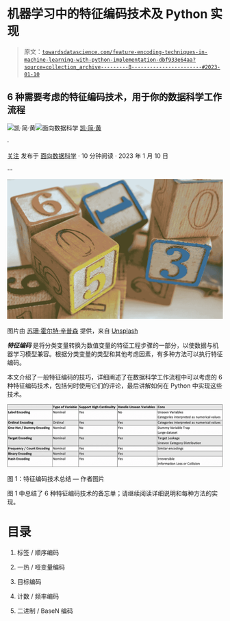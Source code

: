 # 机器学习中的特征编码技术及 Python 实现

> 原文：[`towardsdatascience.com/feature-encoding-techniques-in-machine-learning-with-python-implementation-dbf933e64aa?source=collection_archive---------8-----------------------#2023-01-10`](https://towardsdatascience.com/feature-encoding-techniques-in-machine-learning-with-python-implementation-dbf933e64aa?source=collection_archive---------8-----------------------#2023-01-10)

## 6 种需要考虑的特征编码技术，用于你的数据科学工作流程

[](https://kayjanwong.medium.com/?source=post_page-----dbf933e64aa--------------------------------)![凯·简·黄](https://kayjanwong.medium.com/?source=post_page-----dbf933e64aa--------------------------------)[](https://towardsdatascience.com/?source=post_page-----dbf933e64aa--------------------------------)![面向数据科学](https://towardsdatascience.com/?source=post_page-----dbf933e64aa--------------------------------) [凯·简·黄](https://kayjanwong.medium.com/?source=post_page-----dbf933e64aa--------------------------------)

·

[关注](https://medium.com/m/signin?actionUrl=https%3A%2F%2Fmedium.com%2F_%2Fsubscribe%2Fuser%2Ffee8693930fb&operation=register&redirect=https%3A%2F%2Ftowardsdatascience.com%2Ffeature-encoding-techniques-in-machine-learning-with-python-implementation-dbf933e64aa&user=Kay+Jan+Wong&userId=fee8693930fb&source=post_page-fee8693930fb----dbf933e64aa---------------------post_header-----------) 发布于 [面向数据科学](https://towardsdatascience.com/?source=post_page-----dbf933e64aa--------------------------------) · 10 分钟阅读 · 2023 年 1 月 10 日[](https://medium.com/m/signin?actionUrl=https%3A%2F%2Fmedium.com%2F_%2Fvote%2Ftowards-data-science%2Fdbf933e64aa&operation=register&redirect=https%3A%2F%2Ftowardsdatascience.com%2Ffeature-encoding-techniques-in-machine-learning-with-python-implementation-dbf933e64aa&user=Kay+Jan+Wong&userId=fee8693930fb&source=-----dbf933e64aa---------------------clap_footer-----------)

--

[](https://medium.com/m/signin?actionUrl=https%3A%2F%2Fmedium.com%2F_%2Fbookmark%2Fp%2Fdbf933e64aa&operation=register&redirect=https%3A%2F%2Ftowardsdatascience.com%2Ffeature-encoding-techniques-in-machine-learning-with-python-implementation-dbf933e64aa&source=-----dbf933e64aa---------------------bookmark_footer-----------)![](img/f0cc329e9db60722e304729377be4544.png)

图片由 [苏珊·霍尔特·辛普森](https://unsplash.com/@shs521?utm_source=medium&utm_medium=referral) 提供，来自 [Unsplash](https://unsplash.com/?utm_source=medium&utm_medium=referral)

***特征编码*** 是将分类变量转换为数值变量的特征工程步骤的一部分，以使数据与机器学习模型兼容。根据分类变量的类型和其他考虑因素，有多种方法可以执行特征编码。

本文介绍了一般特征编码的技巧，详细阐述了在数据科学工作流程中可以考虑的 6 种特征编码技术，包括何时使用它们的评论，最后讲解如何在 Python 中实现这些技术。

![](img/b373a0a726614c75547f877115df740f.png)

图 1：特征编码技术总结 — 作者图片

图 1 中总结了 6 种特征编码技术的备忘单；请继续阅读详细说明和每种方法的实现。

# 目录

1.  标签 / 顺序编码

1.  一热 / 哑变量编码

1.  目标编码

1.  计数 / 频率编码

1.  二进制 / BaseN 编码
